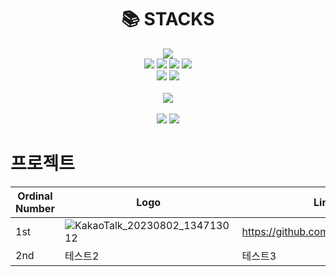 <div align=center><h1>📚 STACKS</h1></div>

<div align=center> 
  <img src="https://img.shields.io/badge/java-007396?style=for-the-badge&logo=java&logoColor=white"> 
  <br>
  
  <img src="https://img.shields.io/badge/html5-E34F26?style=for-the-badge&logo=html5&logoColor=white"> 
  <img src="https://img.shields.io/badge/css-1572B6?style=for-the-badge&logo=css3&logoColor=white"> 
  <img src="https://img.shields.io/badge/javascript-F7DF1E?style=for-the-badge&logo=javascript&logoColor=black"> 
    <img src="https://img.shields.io/badge/Thymeleaf-005F0F?style=for-the-badge&logo=thymeleaf&logoColor=black"> 

  <br>
  
  <img src="https://img.shields.io/badge/oracle-F80000?style=for-the-badge&logo=oracle&logoColor=white"> 
  <img src="https://img.shields.io/badge/mysql-4479A1?style=for-the-badge&logo=mysql&logoColor=white"> 
  <br>
  
  <br>
  
  <img src="https://img.shields.io/badge/springboot-6DB33F?style=for-the-badge&logo=spring&logoColor=white"> 
  
  <br>

  <br>
  
  <img src="https://img.shields.io/badge/github-181717?style=for-the-badge&logo=github&logoColor=white">
  <img src="https://img.shields.io/badge/git-F05032?style=for-the-badge&logo=git&logoColor=white">
  <br>
</div>




<div align=left><h1>프로젝트</h1></div>

|Ordinal Number|Logo|Link|
|------|---|---|
|1st|![KakaoTalk_20230802_134713012](https://github.com/higggu/higggu/assets/126428422/644a16fc-c32c-4119-b38d-0f7c3f88bd1e) |https://github.com/higggu/mealme|
|2nd|테스트2|테스트3|
